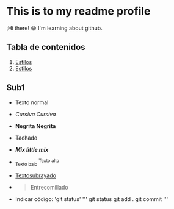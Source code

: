 # This is to my readme profile
¡Hi there! 😀
I'm learning about github.

## Tabla de contenidos
1. [Estilos](#sub1)
2. [Estilos](#sub1)


## Sub1
- Texto normal
* *Cursiva* _Cursiva_
- **Negrita** __Negrita__
* ~~Tachado~~
- ***Mix little mix***
* <sub> Texto bajo </sub> <sup> Texto alto </sup>
- <ins> Textosubrayado </ins>
* > Entrecomillado
- Indicar código:
  'git status'
  '''
  git status
  git add .
  git commit
  '''
